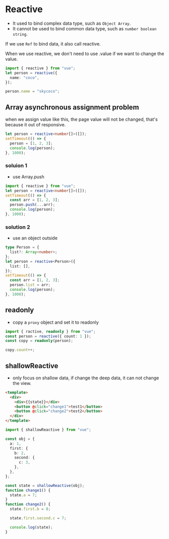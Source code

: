 # Reactive

- It used to bind complex data type, such as `Object Array`.
- It cannot be used to bind common data type, such as `number boolean string`.

If we use `Ref` to bind data, it also call reactive.

When we use reactive, we don't need to use .value if we want to change the value.

```ts
import { reactive } from "vue";
let person = reactive({
  name: "coco",
});

person.name = "skycoco";
```

## Array asynchronous assignment problem

when we assign value like this, the page value will not be changed, that's because it out of responsive.

```ts
let person = reactive<number[]>([]);
setTimeout(() => {
  person = [1, 2, 3];
  console.log(person);
}, 1000);
```

### soluion 1

- use Array.push

```ts
import { reactive } from "vue";
let person = reactive<number[]>([]);
setTimeout(() => {
  const arr = [1, 2, 3];
  person.push(...arr);
  console.log(person);
}, 1000);
```

### solution 2

- use an object outside

```ts
type Person = {
  list?: Array<number>;
};
let person = reactive<Person>({
  list: [],
});
setTimeout(() => {
  const arr = [1, 2, 3];
  person.list = arr;
  console.log(person);
}, 1000);
```

## readonly

- copy a `proxy` object and set it to readonly

```ts
import { ractive, readonly } from "vue";
const person = reactive({ count: 1 });
const copy = readonly(person);

copy.count++;
```

## shallowReactive

- only focus on shallow data, if change the deep data, it can not change the view.

```html
<template>
  <div>
    <div>{{state}}</div>
    <button @click="change1">test1</button>
    <button @click="change2">test2</button>
  </div>
</template>
```

```ts
import { shallowReactive } from "vue";

const obj = {
  a: 1,
  first: {
    b: 2,
    second: {
      c: 3,
    },
  },
};

const state = shallowReactive(obj);
function change1() {
  state.a = 7;
}
function change2() {
  state.first.b = 8;

  state.first.second.c = 7;

  console.log(state);
}
```
